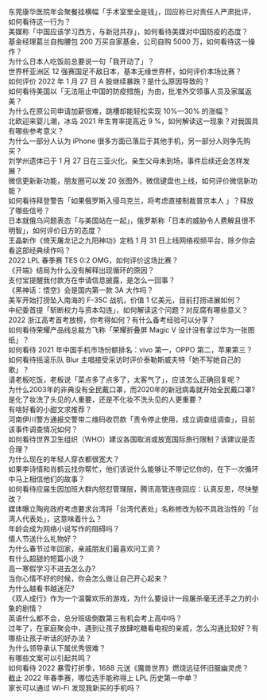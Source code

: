 东莞康华医院年会聚餐挂横幅「手术室里全是钱」，回应称已对责任人严肃批评，如何看待这一行为？  
美媒称「中国应该学习西方，与新冠共存」，如何看待美媒对中国防疫的态度？  
基金经理葛兰自掏腰包 200 万买自家基金，公司自购 5000 万，如何看待这一操作？  
为什么日本人吃饭前总要说一句「我开动了」？  
世界杯亚洲区 12 强赛国足不敌日本，基本无缘世界杯，如何评价本场比赛？  
如何评价 2022 年 1 月 27 日 A 股继续暴跌？是什么原因导致的？  
如何看待美国以「无法阻止中国的防疫措施」为由，批准外交领事人员及家属返美？  
为什么在原公司申请加薪很难，跳槽却能轻松实现 10%—30% 的涨幅？  
北欧迎来婴儿潮，冰岛 2021 年生育率提高近 9 %，如何解读这一现象？对我国具有哪些参考意义？  
为什么一部分人认为 iPhone 很多方面已落后于其他手机，另一部分人则争先购买？  
刘学州遗体已于 1 月 27 日在三亚火化，亲生父母未到场，事件后续还会怎样发展？  
微信更新新功能，朋友圈可以发 20 张图外，微信键盘也上线，如何评价微信新功能？  
如何看待拜登警告「如果俄罗斯入侵乌克兰，将考虑直接制裁普京本人 」？释放了哪些信号？  
日本就俄乌问题表态「与美国站在一起」，俄罗斯称「日本的威胁令人费解且很不明智」，如何评价日方的态度？  
王晶新作《倚天屠龙记之九阳神功》定档 1 月 31 日上线网络视频平台，除夕你会看这部经典续作吗？  
2022 LPL 春季赛 TES 0:2 OMG，如何评价这场比赛？  
《开端》结局为什么没有解释出现循环的原因？  
支付宝提醒我付款方在申请信息披露，是怎么一回事？  
《黑神话：悟空》会是国内第一款 3A 大作吗？  
美军开始打捞坠入南海的 F-35C 战机，价值 1 亿美元，目前打捞进展如何？  
中纪委首提「斩断权力与资本勾连」，如何解读这个问题？对反腐有哪些意义？  
2022 浙江高考首考放榜，你考得如何？有什么备考经验可以分享？  
如何看待荣耀产品线总裁方飞称「荣耀折叠屏 Magic V 设计没有拿过华为一张图纸」？  
如何看待 2021 年中国手机市场份额排名：vivo 第一，OPPO 第二，苹果第三？  
如何看待摇滚乐队 Blur 主唱接受采访时评价泰勒斯威夫特「她不写她自己的歌」？  
请老板吃饭，老板说「菜点多了点多了，太客气了」，应该怎么正确回复呢？  
为什么2003年的非典没有全民戴口罩，而2020年的新冠病毒就开始全民戴口罩?  
是化了妆洗了头见的人重要，还是不化妆不洗头见的人更重要？  
有啥好看的小甜文求推荐？  
河南伊川警方通报交警带二维码收罚款「责令停止使用，成立调查组调查」，目前该事件调查情况如何？  
如何看待世界卫生组织（WHO）建议各国取消或放宽国际旅行限制？该建议是否合理？  
为什么现在的年轻人穿衣都很宽大？  
如果李诗情和肖鹤云找你帮忙，他们该说什么能够让不带记忆你的，在下一次循环中马上相信他们的故事？  
如何看待应届生因加班大群内怒怼管理层，腾讯高管连夜回应：认真反思，尽快整改？  
媒体曝立陶宛政府考虑要求台湾将「台湾代表处」名称修改为较不具政治性的「台湾人代表处」，这意味着什么？  
年龄会成为网络小说写作的阻碍吗？  
情人节送什么礼物好？  
为什么春节过年回家，亲戚朋友们最喜欢问工资？  
有什么超甜的短篇小说？  
高一寒假学习不进去怎么办?  
当你心情不好的时候，你会怎么做让自己开心起来？  
为什么越看书越迷茫?  
《双人成行》作为一个温馨欢乐的游戏，为什么要设计一段屠杀毫无还手之力的小象的剧情？  
英语什么都不会，总分班级倒数第三有机会考上高中吗？  
过年了，在家庭聚会中，遇到让孩子放肆吃糖看电视的亲戚，怎么沟通比较好？有哪些让孩子听话的好办法？  
为什么领导承认下属优秀很难？  
有哪些文案可以引起共鸣？  
如何看待 2022 暴雪打折季，1688 元送《魔兽世界》燃烧远征怀旧服幽灵虎？  
截止 2022 年春季赛，哪位选手能称得上 LPL 历史第一中单？  
家长可以通过 Wi-Fi 发现我新买的手机吗？  
